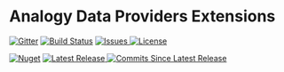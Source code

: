 # Analogy Data Providers Extensions  

<p align="center">
  
[![Gitter](https://badges.gitter.im/Analogy-LogViewer/community.svg)](https://gitter.im/Analogy-LogViewer/community?utm_source=badge&utm_medium=badge&utm_campaign=pr-badge)  [![Build Status](https://dev.azure.com/Analogy-LogViewer/Analogy%20Log%20Viewer/_apis/build/status/Analogy-LogViewer.Analogy.DataProviders.Extensions?branchName=master)](https://dev.azure.com/Analogy-LogViewer/Analogy%20Log%20Viewer/_build/latest?definitionId=9&branchName=master)
 <a href="https://github.com/Analogy-LogViewer/Analogy.DataProviders.Extensions/issues">
    <img src="https://img.shields.io/github/issues/Analogy-LogViewer/Analogy.DataProviders.Extensions" img alt="Issues"/>
</a>
<a href="https://github.com/Analogy-LogViewer/Analogy.DataProviders.Extensions/blob/master/LICENSE.md">
    <img src="https://img.shields.io/github/license/Analogy-LogViewer/Analogy.DataProviders.Extensions" img alt="License"/>
</a>

 [![Nuget](https://img.shields.io/nuget/dt/Analogy.DataProviders.Extensions)](https://www.nuget.org/packages/Analogy.DataProviders.Extensions/)
<a href="https://github.com/Analogy-LogViewer/Analogy.DataProviders.Extensions/releases">
    <img src="https://img.shields.io/github/v/release/Analogy-LogViewer/Analogy.DataProviders.Extensions" img alt="Latest Release"/>
</a>
<a href="https://github.com/Analogy-LogViewer/Analogy.DataProviders.Extensions/compare/V1.0.7...master">
    <img src="https://img.shields.io/github/commits-since/Analogy-LogViewer/Analogy.DataProviders.Extensions/latest" img alt="Commits Since Latest Release"/>
</a>
</p>
